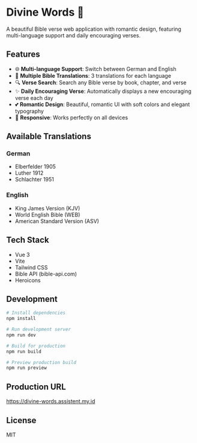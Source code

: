 # Divine Words 💖

A beautiful Bible verse web application with romantic design, featuring multi-language support and daily encouraging verses.

## Features

- 🌐 **Multi-language Support**: Switch between German and English
- 📖 **Multiple Bible Translations**: 3 translations for each language
- 🔍 **Verse Search**: Search any Bible verse by book, chapter, and verse
- ✨ **Daily Encouraging Verse**: Automatically displays a new encouraging verse each day
- 💕 **Romantic Design**: Beautiful, romantic UI with soft colors and elegant typography
- 📱 **Responsive**: Works perfectly on all devices

## Available Translations

### German
- Elberfelder 1905
- Luther 1912
- Schlachter 1951

### English
- King James Version (KJV)
- World English Bible (WEB)
- American Standard Version (ASV)

## Tech Stack

- Vue 3
- Vite
- Tailwind CSS
- Bible API (bible-api.com)
- Heroicons

## Development

```bash
# Install dependencies
npm install

# Run development server
npm run dev

# Build for production
npm run build

# Preview production build
npm run preview
```

## Production URL

https://divine-words.assistent.my.id

## License

MIT